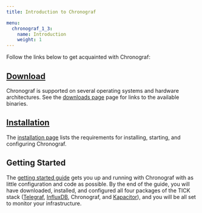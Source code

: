```yaml
---
title: Introduction to Chronograf

menu:
  chronograf_1_3:
    name: Introduction
    weight: 1
---
```


Follow the links below to get acquainted with Chronograf:

## [Download](https://portal.influxdata.com/downloads)
Chronograf is supported on several operating systems and hardware architectures.
See the [downloads page](https://portal.influxdata.com/downloads) page for links to the available binaries.

## [Installation](/chronograf/v1.3/introduction/installation/)
The [installation page](/chronograf/v1.3/introduction/installation/) lists the requirements for installing, starting, and configuring Chronograf.

## Getting Started
The [getting started guide](/chronograf/v1.3/introduction/getting-started/) gets you up and running with Chronograf with as little configuration and code as possible.
By the end of the guide, you will have downloaded, installed, and configured all four packages of the
TICK stack ([Telegraf](https://github.com/influxdata/telegraf), [InfluxDB](https://github.com/influxdata/influxdb), Chronograf, and [Kapacitor](https://github.com/influxdata/kapacitor)), and you will be all set to monitor your infrastructure.
